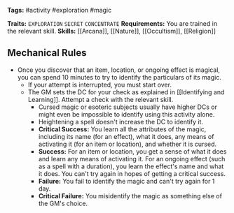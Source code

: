 **Tags:** #activity #exploration #magic

**Traits:** `EXPLORATION` `SECRET` `CONCENTRATE`
**Requirements:** You are trained in the relevant skill.
**Skills:** [[Arcana]], [[Nature]], [[Occultism]], [[Religion]]

## Mechanical Rules

- Once you discover that an item, location, or ongoing effect is magical, you can spend 10 minutes to try to identify the particulars of its magic.
	- If your attempt is interrupted, you must start over.
	- The GM sets the DC for your check as explained in [[Identifying and Learning]]. Attempt a check with the relevant skill.
		- Cursed magic or esoteric subjects usually have higher DCs or might even be impossible to identify using this activity alone.
		- Heightening a spell doesn't increase the DC to identify it.  
		- **Critical Success:** You learn all the attributes of the magic, including its name (for an effect), what it does, any means of activating it (for an item or location), and whether it is cursed.  
		- **Success:** For an item or location, you get a sense of what it does and learn any means of activating it. For an ongoing effect (such as a spell with a duration), you learn the effect's name and what it does. You can't try again in hopes of getting a critical success.  
		- **Failure:** You fail to identify the magic and can't try again for 1 day.  
		- **Critical Failure:** You misidentify the magic as something else of the GM's choice.